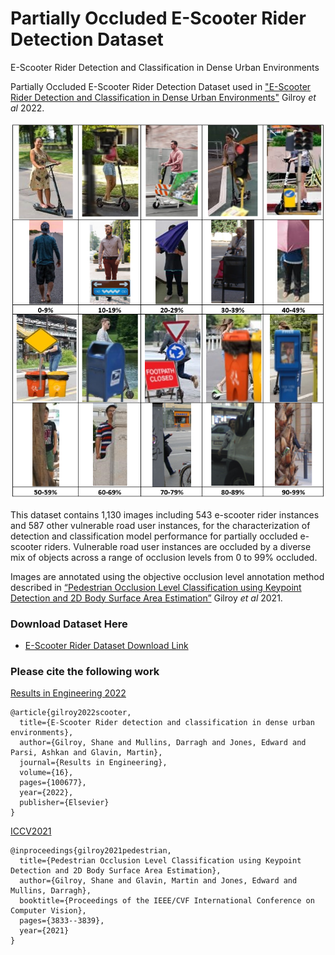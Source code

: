 # Partially Occluded E-Scooter Rider Detection Dataset
E-Scooter Rider Detection and Classification in Dense Urban Environments



Partially Occluded E-Scooter Rider Detection Dataset used in ["E-Scooter Rider Detection and Classification in Dense Urban Environments"](https://arxiv.org/pdf/2205.10184.pdf) Gilroy _et al_ 2022. 


<p align="center">
<img title="Dataset_Sample" src="images/Dataset_Sample.png"/> 
</p>

This dataset contains 1,130 images including 543 e-scooter rider instances and 587 other vulnerable road user instances, for the characterization of detection and classification model performance for partially occluded e-scooter riders. Vulnerable road user instances are occluded by a diverse mix of objects across a range of occlusion levels from 0 to 99% occluded.

Images are annotated using the objective occlusion level annotation method described in [“Pedestrian Occlusion Level Classification using Keypoint Detection and 2D Body Surface Area Estimation”](https://openaccess.thecvf.com/content/ICCV2021W/OVIS/papers/Gilroy_Pedestrian_Occlusion_Level_Classification_Using_Keypoint_Detection_and_2D_Body_ICCVW_2021_paper.pdf) Gilroy _et al_ 2021. 





### Download Dataset Here
* [E-Scooter Rider Dataset Download Link](https://drive.google.com/file/d/1RiCbIlPzSVss_vvucYUrkYavFkTCG1wu/view?usp=sharing)




### Please cite the following work

[Results in Engineering 2022](https://doi.org/10.1016/j.rineng.2022.100677)
```
@article{gilroy2022scooter,
  title={E-Scooter Rider detection and classification in dense urban environments},
  author={Gilroy, Shane and Mullins, Darragh and Jones, Edward and Parsi, Ashkan and Glavin, Martin},
  journal={Results in Engineering},
  volume={16},
  pages={100677},
  year={2022},
  publisher={Elsevier}
}
```


[ICCV2021](https://openaccess.thecvf.com/content/ICCV2021W/OVIS/papers/Gilroy_Pedestrian_Occlusion_Level_Classification_Using_Keypoint_Detection_and_2D_Body_ICCVW_2021_paper.pdf)
```
@inproceedings{gilroy2021pedestrian,
  title={Pedestrian Occlusion Level Classification using Keypoint Detection and 2D Body Surface Area Estimation},
  author={Gilroy, Shane and Glavin, Martin and Jones, Edward and Mullins, Darragh},
  booktitle={Proceedings of the IEEE/CVF International Conference on Computer Vision},
  pages={3833--3839},
  year={2021}
}
```

